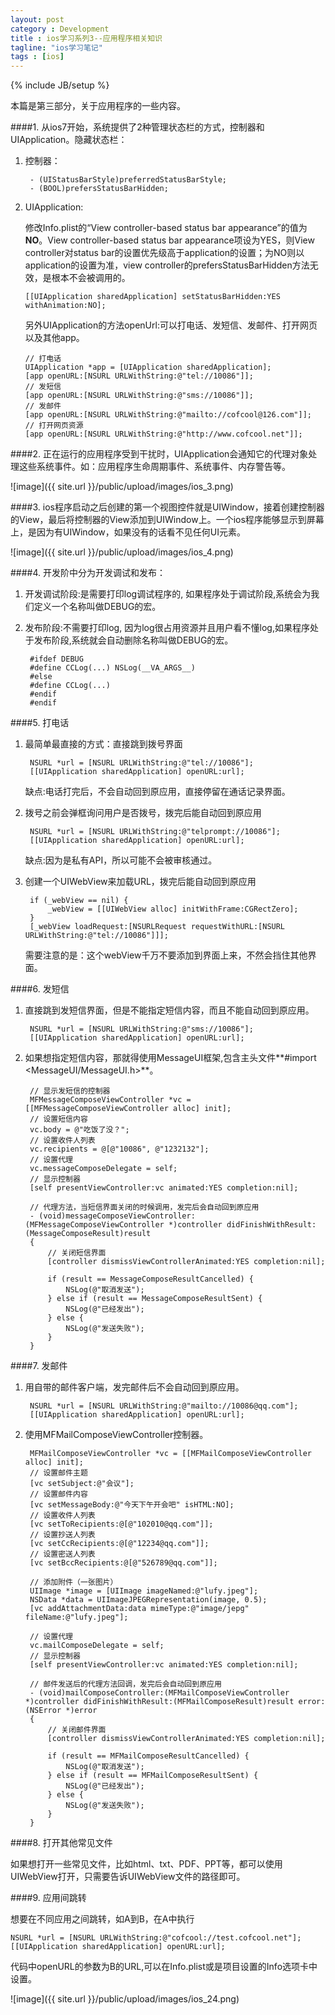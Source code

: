 ```yaml
---
layout: post
category : Development
title : ios学习系列3--应用程序相关知识
tagline: "ios学习笔记"
tags : [ios]
---
```

{% include JB/setup %}

本篇是第三部分，关于应用程序的一些内容。

####1. 从ios7开始，系统提供了2种管理状态栏的方式，控制器和UIApplication。隐藏状态栏：

1. 控制器：
  
	    - (UIStatusBarStyle)preferredStatusBarStyle;
	    - (BOOL)prefersStatusBarHidden;
    
2. UIApplication:

   修改Info.plist的“View controller-based status bar appearance”的值为**NO**。View controller-based status bar appearance项设为YES，则View controller对status bar的设置优先级高于application的设置；为NO则以application的设置为准，view controller的prefersStatusBarHidden方法无效，是根本不会被调用的。
   
       [[UIApplication sharedApplication] setStatusBarHidden:YES withAnimation:NO];
 
   另外UIApplication的方法openUrl:可以打电话、发短信、发邮件、打开网页以及其他app。
   
       // 打电话
       UIApplication *app = [UIApplication sharedApplication];
       [app openURL:[NSURL URLWithString:@"tel://10086"]];
       // 发短信
       [app openURL:[NSURL URLWithString:@"sms://10086"]];
       // 发邮件
       [app openURL:[NSURL URLWithString:@"mailto://cofcool@126.com"]];
       // 打开网页资源
       [app openURL:[NSURL URLWithString:@"http://www.cofcool.net"]];

####2. 正在运行的应用程序受到干扰时，UIApplication会通知它的代理对象处理这些系统事件。如：应用程序生命周期事件、系统事件、内存警告等。

![image]({{ site.url }}/public/upload/images/ios_3.png)
   
####3. ios程序启动之后创建的第一个视图控件就是UIWindow，接着创建控制器的View，最后将控制器的View添加到UIWindow上。一个ios程序能够显示到屏幕上，是因为有UIWindow，如果没有的话看不见任何UI元素。

![image]({{ site.url }}/public/upload/images/ios_4.png)
   
####4. 开发阶中分为开发调试和发布：

1. 开发调试阶段:是需要打印log调试程序的, 如果程序处于调试阶段,系统会为我们定义一个名称叫做DEBUG的宏。
2. 发布阶段:不需要打印log, 因为log很占用资源并且用户看不懂log,如果程序处于发布阶段,系统就会自动删除名称叫做DEBUG的宏。
	
		#ifdef DEBUG
		#define CCLog(...) NSLog(__VA_ARGS__)
		#else
		#define CCLog(...)
		#endif
		#endif
 
####5. 打电话

1. 最简单最直接的方式：直接跳到拨号界面
   
		NSURL *url = [NSURL URLWithString:@"tel://10086"];
		[[UIApplication sharedApplication] openURL:url];
		
   缺点:电话打完后，不会自动回到原应用，直接停留在通话记录界面。
2. 拨号之前会弹框询问用户是否拨号，拨完后能自动回到原应用
   
		NSURL *url = [NSURL URLWithString:@"telprompt://10086"];
		[[UIApplication sharedApplication] openURL:url];

   缺点:因为是私有API，所以可能不会被审核通过。
   
3. 创建一个UIWebView来加载URL，拨完后能自动回到原应用
   
		if (_webView == nil) {
			_webView = [[UIWebView alloc] initWithFrame:CGRectZero];
		}
		[_webView loadRequest:[NSURLRequest requestWithURL:[NSURL URLWithString:@"tel://10086"]]];
		
   需要注意的是：这个webView千万不要添加到界面上来，不然会挡住其他界面。

####6. 发短信

1. 直接跳到发短信界面，但是不能指定短信内容，而且不能自动回到原应用。
  
		NSURL *url = [NSURL URLWithString:@"sms://10086"];
		[[UIApplication sharedApplication] openURL:url];

2. 如果想指定短信内容，那就得使用MessageUI框架,包含主头文件**#import <MessageUI/MessageUI.h>**。

		// 显示发短信的控制器
		MFMessageComposeViewController *vc = [[MFMessageComposeViewController alloc] init];
		// 设置短信内容
		vc.body = @"吃饭了没？";
		// 设置收件人列表
		vc.recipients = @[@"10086", @"1232132"];
		// 设置代理
		vc.messageComposeDelegate = self;
		// 显示控制器
		[self presentViewController:vc animated:YES completion:nil];
		
		// 代理方法，当短信界面关闭的时候调用，发完后会自动回到原应用
		- (void)messageComposeViewController:(MFMessageComposeViewController *)controller didFinishWithResult:(MessageComposeResult)result
		{
		    // 关闭短信界面
		    [controller dismissViewControllerAnimated:YES completion:nil];
		    
		    if (result == MessageComposeResultCancelled) {
		        NSLog(@"取消发送");
		    } else if (result == MessageComposeResultSent) {
		        NSLog(@"已经发出");
		    } else {
		        NSLog(@"发送失败");
		    }
		}

####7. 发邮件

1. 用自带的邮件客户端，发完邮件后不会自动回到原应用。
   
		NSURL *url = [NSURL URLWithString:@"mailto://10086@qq.com"];
		[[UIApplication sharedApplication] openURL:url];

2. 使用MFMailComposeViewController控制器。
   
		MFMailComposeViewController *vc = [[MFMailComposeViewController alloc] init];
		// 设置邮件主题
		[vc setSubject:@"会议"];
		// 设置邮件内容
		[vc setMessageBody:@"今天下午开会吧" isHTML:NO];
		// 设置收件人列表
		[vc setToRecipients:@[@"102010@qq.com"]];
		// 设置抄送人列表
		[vc setCcRecipients:@[@"12234@qq.com"]];
		// 设置密送人列表
		[vc setBccRecipients:@[@"526789@qq.com"]];
		
		// 添加附件（一张图片）
		UIImage *image = [UIImage imageNamed:@"lufy.jpeg"];
		NSData *data = UIImageJPEGRepresentation(image, 0.5);
		[vc addAttachmentData:data mimeType:@"image/jepg" fileName:@"lufy.jpeg"];
		
		// 设置代理
		vc.mailComposeDelegate = self;
		// 显示控制器
		[self presentViewController:vc animated:YES completion:nil];

		// 邮件发送后的代理方法回调，发完后会自动回到原应用
		- (void)mailComposeController:(MFMailComposeViewController *)controller didFinishWithResult:(MFMailComposeResult)result error:(NSError *)error
		{
		    // 关闭邮件界面
		    [controller dismissViewControllerAnimated:YES completion:nil];

		    if (result == MFMailComposeResultCancelled) {
		        NSLog(@"取消发送");
		    } else if (result == MFMailComposeResultSent) {
		        NSLog(@"已经发出");
		    } else {
		        NSLog(@"发送失败");
		    }
		}

####8. 打开其他常见文件

如果想打开一些常见文件，比如html、txt、PDF、PPT等，都可以使用UIWebView打开，只需要告诉UIWebView文件的路径即可。

####9. 应用间跳转

想要在不同应用之间跳转，如A到B，在A中执行

	NSURL *url = [NSURL URLWithString:@"cofcool://test.cofcool.net"];
	[[UIApplication sharedApplication] openURL:url];
		
代码中openURL的参数为B的URL,可以在Info.plist或是项目设置的Info选项卡中设置。
   
![image]({{ site.url }}/public/upload/images/ios_24.png)
